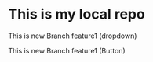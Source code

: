 # This is my local repo
<p> This is new Branch feature1 (dropdown)</p>
<p> This is new Branch feature1 (Button)</p>
